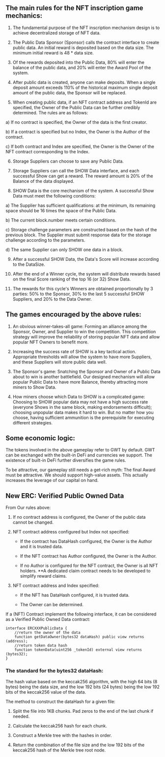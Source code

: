 ## The main rules for the NFT inscription game mechanics:

1. The fundamental purpose of the NFT inscription mechanism design is to achieve decentralized storage of NFT data.

2. The Public Data Sponsor (Sponsor) calls the contract interface to create public data. An initial reward is deposited based on the data size. The minimum initial reward is 48 * data size.  

3. Of the rewards deposited into the Public Data, 80% will enter the balance of the public data, and 20% will enter the Award Pool of the system.

4. After public data is created, anyone can make deposits. When a single deposit amount exceeds 110% of the historical maximum single deposit amount of the public data, the Sponsor will be replaced.

5. When creating public data, if an NFT contract address and TokenId are specified, the Owner of the Public Data can be further credibly determined. The rules are as follows:

a) If no contract is specified, the Owner of the data is the first creator. 

b) If a contract is specified but no Index, the Owner is the Author of the contract. 

c) If both contract and Index are specified, the Owner is the Owner of the NFT contract corresponding to the Index.

6. Storage Suppliers can choose to save any Public Data.

7. Storage Suppliers can call the SHOW Data interface, and each successful Show can get a reward. The reward amount is 20% of the Balance of the data displayed.

8. SHOW Data is the core mechanism of the system. A successful Show Data must meet the following conditions: 

a) The Supplier has sufficient qualifications: at the minimum, its remaining space should be 16 times the space of the Public Data.

b) The current block.number meets certain conditions. 

c) Storage challenge parameters are constructed based on the hash of the previous block. The Supplier must submit response data for the storage challenge according to the parameters.

d) The same Supplier can only SHOW one data in a block.

9. After a successful SHOW Data, the Data's Score will increase according to the DataSize.

10. After the end of a Winner cycle, the system will distribute rewards based on the final Score ranking of the top 16 (or 32) Show Data. 

11. The rewards for this cycle's Winners are obtained proportionally by 3 parties: 50% to the Sponsor, 30% to the last 5 successful SHOW Suppliers, and 20% to the Data Owner.


## The games encouraged by the above rules:

1. An obvious winner-takes-all game: Forming an alliance among the Sponsor, Owner, and Supplier to win the competition. This competition strategy will improve the reliability of storing popular NFT data and allow popular NFT Owners to benefit more.

2. Increasing the success rate of SHOW is a key tactical action. Appropriate thresholds will allow the system to have more Suppliers, and these Suppliers will store public data well. 

3. The Sponsor's game: Snatching the Sponsor and Owner of a Public Data about to win is another battlefield. Our designed mechanism will allow popular Public Data to have more Balance, thereby attracting more miners to Show Data.

4. How miners choose which Data to SHOW is a complicated game: Choosing to SHOW popular data may not have a high success rate (everyone Shows in the same block, making endorsements difficult); choosing unpopular data makes it hard to win. But no matter how you choose, having sufficient ammunition is the prerequisite for executing different strategies.

## Some economic logic:
The tokens involved in the above gameplay refer to GWT by default. GWT can be exchanged with the built-in DeFi and currencies we support. The existence of built-in DeFi further diversifies the game rules. 

To be attractive, our gameplay still needs a get-rich myth: The final Award must be attractive. We should support high-value assets. This actually increases the leverage of our capital on hand.


## New ERC: Verified Public Owned Data

From Our rules above:
1. If no contract address is configured, the Owner of the public data cannot be changed.

2. NFT contract address configured but Index not specified:

    - If the contract has DataHash configured, the Owner is the Author and it is trusted data.
    
    - If the NFT contract has Author configured, the Owner is the Author.
    
    - If no Author is configured for the NFT contract, the Owner is all NFT holders. **A dedicated claim contract needs to be developed to simplify reward claims.

3. NFT contract address and Index specified:

    - If the NFT has DataHash configured, it is trusted data.
    
    - The Owner can be determined.

If a (NFT) Contract implement the following interface, it can be considered as a Verified Public Owned Data contract:

```solidity
interface ERCXXXPublicData {
    //return the owner of the data
    function getDataOwner(bytes32 dataHash) public view returns (address);
    //return token data hash
    function tokenData(uint256 _tokenId) external view returns (bytes32);
}
```

### The standard for the bytes32 dataHash: 

The hash value based on the keccak256 algorithm, with the high 64 bits (8 bytes) being the data size, and the low 192 bits (24 bytes) being the low 192 bits of the keccak256 value of the data.

The method to construct the dataHash for a given file:

1. Split the file into 1KB chunks. Pad zeros to the end of the last chunk if needed. 

2. Calculate the keccak256 hash for each chunk.

3. Construct a Merkle tree with the hashes in order.  

4. Return the combination of the file size and the low 192 bits of the keccak256 hash of the Merkle tree root node.

